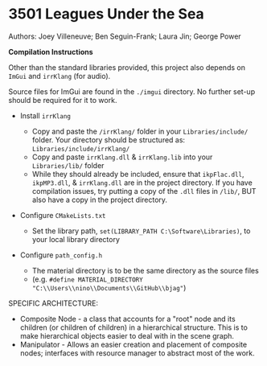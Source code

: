 # 3501 Leagues Under the Sea

Authors: Joey Villeneuve; Ben Seguin-Frank; Laura Jin; George Power

__Compilation Instructions__

Other than the standard libraries provided, this project also depends on ``ImGui`` and ``irrKlang`` (for audio).

Source files for ImGui are found in the ``./imgui`` directory. No further set-up should be required for it to work.

- Install ``irrKlang``
	- Copy and paste the ``/irrKlang/`` folder in your ``Libraries/include/`` folder. Your directory should be structured as: ``Libraries/include/irrKlang/``
	- Copy and paste ``irrKlang.dll`` & ``irrKlang.lib`` into your ``Libraries/lib/`` folder
	- While they should already be included, ensure that ``ikpFlac.dll``, ``ikpMP3.dll``, & ``irrKlang.dll`` are in the project directory. If you have compilation issues, try putting a copy of the ``.dll`` files in ``/lib/``, BUT also have a copy in the project directory.

- Configure ``CMakeLists.txt``
	- Set the library path, ``set(LIBRARY_PATH C:\Software\Libraries)``, to your local library directory

- Configure ``path_config.h``
	- The material directory is to be the same directory as the source files 
	- (e.g. ``#define MATERIAL_DIRECTORY  "C:\\Users\\nino\\Documents\\GitHub\\bjag"``)

SPECIFIC ARCHITECTURE:
- Composite Node - a class that accounts for a "root" node and its children (or children of children) in a hierarchical structure. This is to make hierarchical objects easier to deal with in the scene graph.
- Manipulator - Allows an easier creation and placement of composite nodes; interfaces with resource manager to abstract most of the work.